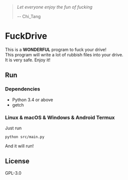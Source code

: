 > *Let everyone enjoy the fun of fucking*
> 
> -- Chi_Tang

# FuckDrive
This is a **WONDERFUL** program to fuck your drive!    
This program will write a lot of rubbish files into your drive.  
It is very safe. Enjoy it!

## Run
### Dependencies
- Python 3.4 or above
- getch

### Linux & macOS & Windows & Android Termux
Just run

```shell
python src/main.py
```

And it will run!

## License
GPL-3.0
